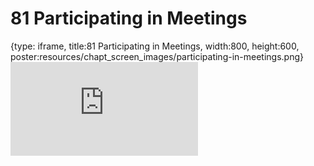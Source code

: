 # 81 Participating in Meetings
 
{type: iframe, title:81 Participating in Meetings, width:800, height:600, poster:resources/chapt_screen_images/participating-in-meetings.png}
![](https://datatrail-jhu.github.io/DataTrail/no_toc/participating-in-meetings.html)
 

 
